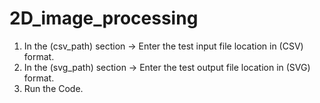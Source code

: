 # 2D_image_processing
1. In the (csv_path) section -> Enter the test input file location in (CSV) format.
2. In the (svg_path) section -> Enter the test output file location in (SVG) format.
3. Run the Code.
